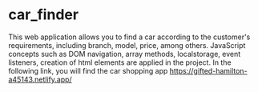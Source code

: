 # car_finder
This web application allows you to find a car according to the customer's requirements, including branch, model, price, among others.
JavaScript concepts such as DOM navigation, array methods, localstorage, event listeners, creation of html elements are applied in the project.
In the following link, you will find the car shopping app https://gifted-hamilton-a45143.netlify.app/
